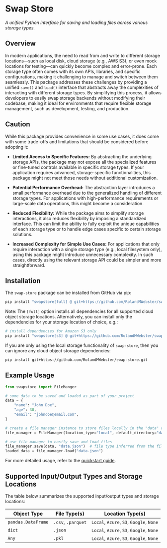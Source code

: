 # Swap Store

*A unified Python interface for saving and loading files across various storage types.*

## Overview

In modern applications, the need to read from and write to different storage
locations—such as local disk, cloud storage (e.g., AWS S3), or even mock locations for
testing—can quickly become complex and error-prone. Each storage type often comes with
its own APIs, libraries, and specific configurations, making it challenging to manage and
switch between them seamlessly. This package addresses these challenges by providing a
unified ``save()`` and ``load()`` interface that abstracts away the complexities of
interacting with different storage types. By simplifying this process, it allows
developers to easily swap storage backends without modifying their codebase, making it
ideal for environments that require flexible storage management, such as development,
testing, and production.

## Caution

While this package provides convenience in some use cases, it does come with some
trade-offs and limitations that should be considered before adopting it:

- **Limited Access to Specific Features:** By abstracting the underlying storage APIs,
the package may not expose all the specialized features or fine-tuned controls available
in specific storage types. If your application requires advanced, storage-specific
functionalities, this package might not meet those needs without additional customization.

- **Potential Performance Overhead:** The abstraction layer introduces a small
performance overhead due to the generalized handling of different storage types. For
applications with high-performance requirements or large-scale data operations, this
might become a consideration.

- **Reduced Flexibility:** While the package aims to simplify storage interactions, it
also reduces flexibility by imposing a standardized interface. This can limit the ability
to fully exploit the unique capabilities of each storage type or to handle edge cases
specific to certain storage solutions.

- **Increased Complexity for Simple Use Cases:** For applications that only require
interaction with a single storage type (e.g., local filesystem only), using this package
might introduce unnecessary complexity. In such cases, directly using the relevant
storage API could be simpler and more straightforward.

## Installation

The ``swap-store`` package can be installed from GitHub via pip:
```bash
pip install "swapstore[full] @ git+https://github.com/RolandMWebster/swap-store.git"
```

Note: The ``[full]`` option installs all dependencies for all supported cloud object
storage locations. Alternatively, you can install only the dependencies for your storage
location of choice, e.g.:
```bash
# install dependencies for Amazon S3 only
pip install "swapstore[s3] @ git+https://github.com/RolandMWebster/swap-store.git"
```

If you are only using the local storage functionality of ``swap-store``, then you can
ignore any cloud object storage dependencies:
```bash
pip install git+https://github.com/RolandMWebster/swap-store.git
```

## Example Usage

```python
from swapstore import FileManger

# some data to be saved and loaded as part of your project
data = {
    "name": "John Doe",
    "age": 30,
    "email": "johndoe@email.com",
}

# create a file manager instance to store files locally in the "data" directory
file_manager = FileManager(location_type="local", default_directory="data")

# use file manager to easily save and load files
file_manager.save(data, "data.json")  # file type inferred from the file extension
loaded_data = file_manager.load("data.json")
```

For more detailed usage, refer to the [quickstart guide](docs/quickstart.md).

## Supported Input/Output Types and Storage Locations

The table below summarizes the supported input/output types and storage locations:

| Object Type | File Type(s) | Location Type(s) |
|-------------|--------------|------------------|
| ``pandas.DataFrame`` | ``.csv``, ``.parquet`` | ``Local``, ``Azure``, ``S3``, ``Google``, ``None`` |
| ``dict`` | ``.json`` | ``Local``, ``Azure``, ``S3``, ``Google``, ``None`` |
| ``Any`` | ``.pkl`` | ``Local``, ``Azure``, ``S3``, ``Google``, ``None`` |